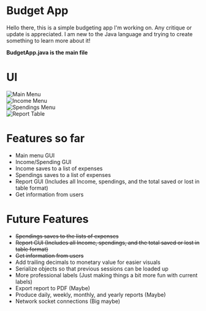 # Budget App  
Hello there, this is a simple budgeting app I'm working on. Any critique or update is appreciated. I am new to the Java language and trying to create something to learn more about it! 

**BudgetApp.java is the main file**

# UI 
![Main Menu](https://github.com/michaelolchang/budget_app/blob/master/main_menu.png)  
![Income Menu](https://github.com/michaelolchang/budget_app/blob/master/income_menu.png)  
![Spendings Menu](https://github.com/michaelolchang/budget_app/blob/master/spending_menu.png)  
![Report Table](https://github.com/michaelolchang/budget_app/blob/master/report_table.png)  

# Features so far
- Main menu GUI
- Income/Spending GUI
- Income saves to a list of expenses
- Spendings saves to a list of expenses
- Report GUI (Includes all Income, spendings, and the total saved or lost in table format)
- Get information from users

# Future Features 
- ~~Spendings saves to the lists of expenses~~
- ~~Report GUI (Includes all Income, spendings, and the total saved or lost in table format)~~
- ~~Get information from users~~
- Add trailing decimals to monetary value for easier visuals
- Serialize objects so that previous sessions can be loaded up
- More professional labels (Just making things a bit more fun with current labels) 
- Export report to PDF (Maybe)
- Produce daily, weekly, monthly, and yearly reports (Maybe)
- Network socket connections (Big maybe)
